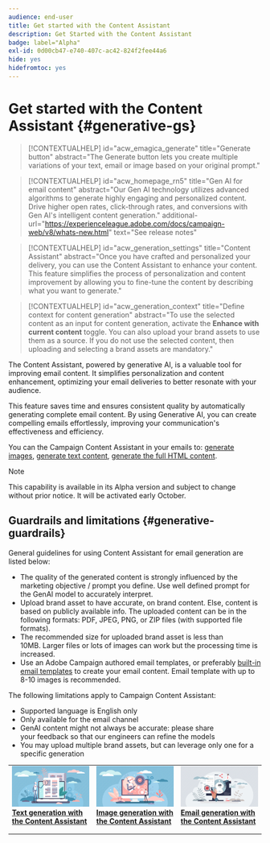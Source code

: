 ```yaml
---
audience: end-user
title: Get started with the Content Assistant
description: Get Started with the Content Assistant
badge: label="Alpha"
exl-id: 0d00cb47-e740-407c-ac42-824f2fee44a6
hide: yes
hidefromtoc: yes
---
```

# Get started with the Content Assistant {#generative-gs}

>[!CONTEXTUALHELP]
>id="acw_emagica_generate"
>title="Generate button"
>abstract="The Generate button lets you create multiple variations of your text, email or image based on your original prompt."

<!--TO REMOVE BELOW-->
>[!CONTEXTUALHELP]
>id="acw_homepage_rn5"
>title="Gen AI for email content"
>abstract="Our Gen AI technology utilizes advanced algorithms to generate highly engaging and personalized content. Drive higher open rates, click-through rates, and conversions with Gen AI's intelligent content generation."
>additional-url="https://experienceleague.adobe.com/docs/campaign-web/v8/whats-new.html" text="See release notes"
<!--TO REMOVE ABOVE-->

>[!CONTEXTUALHELP]
>id="acw_generation_settings"
>title="Content Assistant"
>abstract="Once you have crafted and personalized your delivery, you can use the Content Assistant to enhance your content. This feature simplifies the process of personalization and content improvement by allowing you to fine-tune the content by describing what you want to generate."


>[!CONTEXTUALHELP]
>id="acw_generation_context"
>title="Define context for content generation"
>abstract="To use the selected content as an input for content generation, activate the **Enhance with current content** toggle. You can also upload your brand assets to use them as a source. If you do not use the selected content, then uploading and selecting a brand assets are mandatory."

The Content Assistant, powered by generative AI, is a valuable tool for improving email content. It simplifies personalization and content enhancement, optimizing your email deliveries to better resonate with your audience. 

This feature saves time and ensures consistent quality by automatically generating complete email content. By using Generative AI, you can create compelling emails effortlessly, improving your communication's effectiveness and efficiency.


You can the Campaign Content Assistant in your emails to: [generate images](generative-image.md), [generate text content](generative-content.md), [generate the full HTML content](generative-email.md). 

>[!NOTE]
>
>This capability is available in its Alpha version and subject to change without prior notice. It will be activated early October.

## Guardrails and limitations {#generative-guardrails}

General guidelines for using Content Assistant for email generation are listed below:

* The quality of the generated content is strongly influenced by the marketing objective / prompt you define. Use well defined prompt for the GenAI model to accurately interpret. 
* Upload brand asset to have accurate, on brand content. Else, content is based on publicly available info. The uploaded content can be in the following formats: PDF, JPEG, PNG, or ZIP files (with supported file formats).
* The recommended size for uploaded brand asset is less than 10MB. Larger files or lots of images can work but the processing time is increased.
* Use an Adobe Campaign authored email templates, or preferably [built-in email templates](../email/create-email-templates.md) to create your email content. Email template with up to 8-10 images is recommended.


The following limitations apply to Campaign Content Assistant:

* Supported language is English only
* Only available for the email channel
* GenAI content might not always be accurate: please share your feedback so that our engineers can refine the models
* You may upload multiple brand assets, but can leverage only one for a specific generation



<table style="table-layout:fixed"><tr style="border: 0;">
<td>
<a href="generative-content.md">
<img alt="Text generation" src="assets/do-not-localize/text-genai.jpeg">
</a>
<div>
<a href="generative-content.md"><strong>Text generation with the Content Assistant</strong></a>
</div>
<p>
</td>
<td>
<a href="generative-image.md">
<img alt="Image generation" src="assets/do-not-localize/image-genai.jpeg">
</a>
<div><a href="generative-image.md"><strong>Image generation with the Content Assistant</strong>
</div>
<p>
</td>
<td>
<a href="generative-email.md">
<img alt="Email generation" src="assets/do-not-localize/email-genai.jpeg">
</a>
<div>
<a href="generative-email.md"><strong>Email generation with the Content Assistant</strong></a>
</div>
<p></td>
</tr></table>
